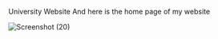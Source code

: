 University Website
And here is the home page of my website

![Screenshot (20)](https://user-images.githubusercontent.com/78437156/126290891-7c4f1421-6994-416f-8468-93ce93785541.png)
